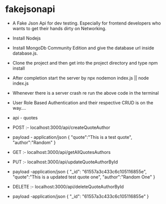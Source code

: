 # fakejsonapi
- A Fake Json Api for dev testing. Especially for frontend developers who wants to get their hands dirty on Networking.
- Install Nodejs 
- Install MongoDb Community Edition and give the database url inside database.js.
- Clone the project and then get into the project directory and type npm install
- After completion start the server by npx nodemon index.js || node index.js
- Whenever there is a server crash re run the above code in the terminal
- User Role Based Authentication and their respective CRUD is on the way....

- api - quotes
- POST      :- localhost:3000/api/createQuoteAuthor
- payload -  application/json {
    "quote":"This is a test quote",
    "author":"Random"
}
- GET       :- localhost:3000/api/getAllQuotesAuthors
- PUT       :- localhost:3000/api/updateQuoteAuthorById
- payload -application/json {
    "_id": "61557a3c433c6c105116855e",
    "quote":"This is a updated test quote one",
    "author":"Random One"
}
- DELETE    :- localhost:3000/api/deleteQuoteAuthorById
- payload -application/json {
    "_id": "61557a3c433c6c105116855e"
}
